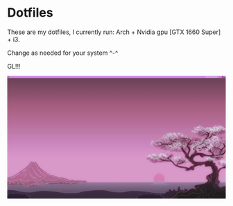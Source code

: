 # Dotfiles
These are my dotfiles, I currently run: Arch + Nvidia gpu [GTX 1660 Super] + i3. 

Change as needed for your system ^-^

GL!!!
<p><img src="ss.png"/></p>
